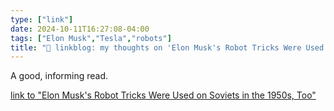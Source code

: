 ```yaml
---
type: ["link"]
date: 2024-10-11T16:27:08-04:00
tags: ["Elon Musk","Tesla","robots"]
title: "🔗 linkblog: my thoughts on 'Elon Musk's Robot Tricks Were Used on Soviets in the 1950s, Too'"
---
```

A good, informing read.

[link to "Elon Musk's Robot Tricks Were Used on Soviets in the 1950s, Too"](https://gizmodo.com/elon-musks-robot-tricks-were-used-on-soviets-in-the-1950s-too-2000511120)
